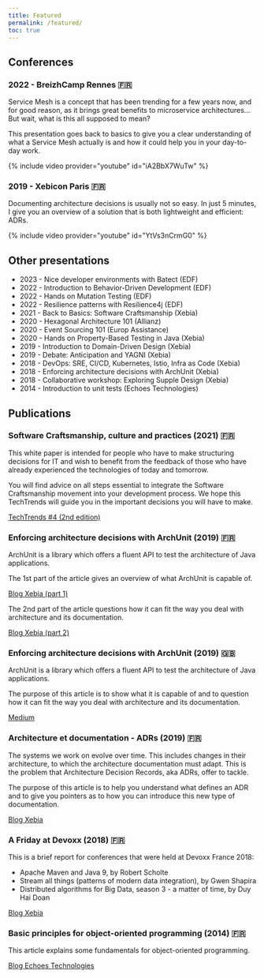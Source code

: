 ```yaml
---
title: Featured
permalink: /featured/
toc: true
---
```


## Conferences

### 2022 - BreizhCamp Rennes 🇫🇷

Service Mesh is a concept that has been trending for a few years now, and for good reason, as it brings great benefits to microservice architectures...
But wait, what is this all supposed to mean?

This presentation goes back to basics  to give you a clear understanding of what a Service Mesh actually is and how it could help you in your day-to-day work.

{% include video provider="youtube" id="iA2BbX7WuTw" %}

### 2019 - Xebicon Paris 🇫🇷

Documenting architecture decisions is usually not so easy. In just 5 minutes, I give you an overview of a solution that is both lightweight and efficient: ADRs.

{% include video provider="youtube" id="YtVs3nCrmG0" %}

## Other presentations

* 2023 - Nice developer environments with Batect (EDF)
* 2022 - Introduction to Behavior-Driven Development (EDF)
* 2022 - Hands on Mutation Testing (EDF)
* 2022 - Resilience patterns with Resilience4j (EDF)
* 2021 - Back to Basics: Software Craftsmanship (Xebia)
* 2020 - Hexagonal Architecture 101 (Allianz)
* 2020 - Event Sourcing 101 (Europ Assistance)
* 2020 - Hands on Property-Based Testing in Java (Xebia)
* 2019 - Introduction to Domain-Driven Design (Xebia)
* 2019 - Debate: Anticipation and YAGNI (Xebia)
* 2018 - DevOps: SRE, CI/CD, Kubernetes, Istio, Infra as Code (Xebia)
* 2018 - Enforcing architecture decisions with ArchUnit (Xebia)
* 2018 - Collaborative workshop: Exploring Supple Design (Xebia)
* 2014 - Introduction to unit tests (Echoes Technologies)

## Publications

### Software Craftsmanship, culture and practices (2021) 🇫🇷

This white paper is intended for people who have to make structuring decisions for IT and wish to benefit from the feedback of those who have already experienced the technologies of today and tomorrow.

You will find advice on all steps essential to integrate the Software Craftsmanship movement into your development process.
We hope this TechTrends will guide you in the important decisions you will have to make.

[TechTrends #4 (2nd edition)](https://click.engineering.publicissapient.fr/techtrends-craftsmanship)

### Enforcing architecture decisions with ArchUnit (2019) 🇫🇷

ArchUnit is a library which offers a fluent API to test the architecture of Java applications.

The 1st part of the article gives an overview of what ArchUnit is capable of.

[Blog Xebia (part 1)](https://blog.engineering.publicissapient.fr/2019/04/23/appliquez-vos-decisions-darchitecture-avec-archunit-1-2/)

The 2nd part of the article questions how it can fit the way you deal with architecture and its documentation.

[Blog Xebia (part 2)](https://blog.engineering.publicissapient.fr/2019/04/29/appliquez-vos-decisions-darchitecture-avec-archunit-2-2/)

### Enforcing architecture decisions with ArchUnit (2019) 🇬🇧

ArchUnit is a library which offers a fluent API to test the architecture of Java applications.

The purpose of this article is to show what it is capable of and to question how it can fit the way you deal with architecture and its documentation.

[Medium](https://medium.com/xebia-france/enforcing-architecture-decisions-with-archunit-4d8b9f61cf4a)

### Architecture et documentation - ADRs (2019) 🇫🇷

The systems we work on evolve over time. 
This includes changes in their architecture, to which the architecture documentation must adapt.
This is the problem that Architecture Decision Records, aka ADRs, offer to tackle.

The purpose of this article is to help you understand what defines an ADR and to give you pointers as to how you can introduce this new type of documentation.

[Blog Xebia](https://blog.engineering.publicissapient.fr/2019/03/05/architecture-et-documentation-les-adrs/)

### A Friday at Devoxx (2018) 🇫🇷

This is a brief report for conferences that were held at Devoxx France 2018:

* Apache Maven and Java 9, by Robert Scholte
* Stream all things (patterns of modern data integration), by Gwen Shapira
* Distributed algorithms for Big Data, season 3 - a matter of time, by Duy Hai Doan

[Blog Xebia](https://blog.engineering.publicissapient.fr/2018/05/04/un-vendredi-a-devoxx-decouvrez-le-retours-des-xebians/)

### Basic principles for object-oriented programming (2014) 🇫🇷

This article explains some fundamentals for object-oriented programming.

[Blog Echoes Technologies](https://web.archive.org/web/20160128205242/http://usine-logicielle.fr:80/principes-de-programmation-objet/)
